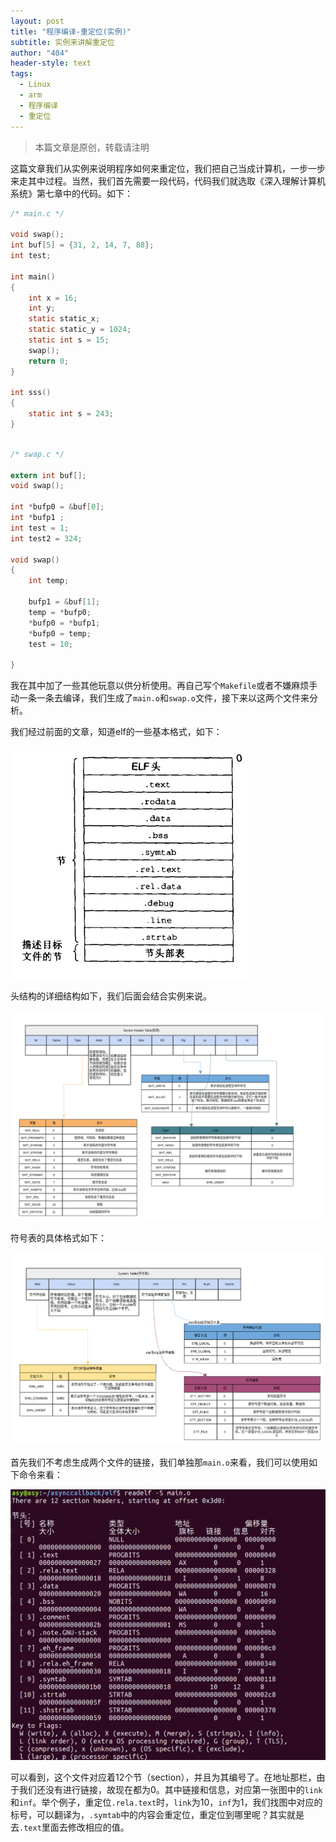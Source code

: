 ```yaml
---
layout: post
title: "程序编译-重定位(实例)"
subtitle: 实例来讲解重定位
author: "404"
header-style: text
tags:
  - Linux
  - arm
  - 程序编译
  - 重定位
---
```


>本篇文章是原创，转载请注明

这篇文章我们从实例来说明程序如何来重定位，我们把自己当成计算机，一步一步来走其中过程。当然，我们首先需要一段代码，代码我们就选取《深入理解计算机系统》第七章中的代码。如下：
```c
/* main.c */

void swap();
int buf[5] = {31, 2, 14, 7, 88};
int test;

int main()
{
	int x = 16;
	int y;
	static static_x;
	static static_y = 1024;
	static int s = 15;
	swap();
	return 0;
}

int sss()
{
	static int s = 243;
}

```
```c

/* swap.c */

extern int buf[];
void swap();

int *bufp0 = &buf[0];
int *bufp1 ;
int test = 1;
int test2 = 324;

void swap()
{
	int temp;

	bufp1 = &buf[1];
	temp = *bufp0;
	*bufp0 = *bufp1;
	*bufp0 = temp;
	test = 10;

}

```
我在其中加了一些其他玩意以供分析使用。再自己写个`Makefile`或者不嫌麻烦手动一条一条去编译，我们生成了`main.o`和`swap.o`文件，接下来以这两个文件来分析。

我们经过前面的文章，知道elf的一些基本格式，如下：

![avatar](/img/in-post/Linux/201931201002.png)

头结构的详细结构如下，我们后面会结合实例来说。

![avatar](/img/in-post/Linux/201931301001.png)

符号表的具体格式如下：

![avatar](/img/in-post/Linux/201931301002.png)

首先我们不考虑生成两个文件的链接，我们单独那`main.o`来看，我们可以使用如下命令来看：

![avatar](/img/in-post/Linux/201931301003.png)

可以看到，这个文件对应着12个节（section），并且为其编号了。在地址那栏，由于我们还没有进行链接，故现在都为0。其中链接和信息，对应第一张图中的`link`和`inf`。举个例子，重定位`.rela.text`时，`link`为10，`inf`为1，我们找图中对应的标号，可以翻译为，`.symtab`中的内容会重定位，重定位到哪里呢？其实就是去`.text`里面去修改相应的值。








